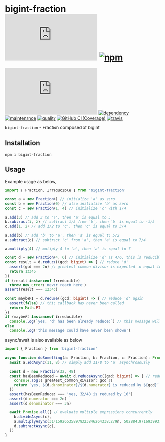 # bigint-fraction [![license][license-image]][license-url] [![npm][npm-image]][npm-url]

[![coverage][nyc-cov-image]][github-url] [![dependency][depencency-image]][dependency-url] [![maintenance][maintenance-image]][npmsio-url] [![quality][quality-image]][npmsio-url] [![GitHub CI (Coverage)][github-coverage-image]][github-coverage-url] [![travis][travis-image]][travis-url]

`bigint-fraction` - Fraction composed of bigint

## Installation

```shell
npm i bigint-fraction
```

## Usage

Example usage as below,

```typescript
import { Fraction, Irreducible } from 'bigint-fraction'

const a = new Fraction() // initialize 'a' as zero
const b = new Fraction(0) // also initialize 'b' as zero
const c = new Fraction(1, 4) // initialize 'c' with 1/4

a.add(3) // add 3 to 'a', then 'a' is equal to 3
b.subtract(1, 2) // subtract 1/2 from 'b', then 'b' is equal to -1/2
c.add(1, 2) // add 1/2 to 'c', then 'c' is equal to 3/4

a.add(b) // add 'b' to 'a', then 'a' is equal to 5/2
a.subtract(c) // subtract 'c' from 'a', then 'a' is equal to 7/4

a.multiply(4) // mutiply 4 to 'a', then 'a' is equal to 7

const d = new Fraction(4, 6) // initialize 'd' as 4/6, this is reducible
const result = d.reduce((gcd: bigint) => { // reduce 'd'
  assert(gcd === 2n) // greatest common divisor is expected to equal to 2
  return 12345
})
if (result instanceof Irreducible)
  throw new Error('never reach here')
assert(result === 12345)

const maybePI = d.reduce((gcd: bigint) => { // reduce 'd' again
  assert(false) // this callback has never been called
  return Math.PI
})
if (maybePI instanceof Irreducible)
  console.log(`yes, 'd' has been already reduced`) // this message will be shown
else
  console.log('this message could have never been shown')
```

async/await is also available as below,

```typescript
import { Fraction } from 'bigint-fraction'

async function doSomething(a: Fraction, b: Fraction, c: Fraction): Promise<void> => {
  await a.addAsync(11, 8) // simply add 11/8 to 'a' asynchronously

  const d = new Fraction(32, 48)
  const hasBeenReduced = await d.reduceAsync((gcd: bigint) => { // reduce 32/48 asynchronously
    console.log({ greatest_common_divisor: gcd })
    return `yes, ${d.denominator}/${d.numerator} is reduced by ${gcd}`
  })
  assert(hasBeenReduced === 'yes, 32/48 is reduced by 16')
  assert(d.numerator === 2n)
  assert(d.denominator === 3n)

  await Promise.all([ // evaluate multiple expressions concurrently
    b.divideAsync(c),
    a.multiplyAsync(3141592653589793238462643383279n, 5028841971693993751058209749445923n),
    d.subtractAsync(c),
  ])
}
```

[depencency-image]:https://img.shields.io/librariesio/release/npm/bigint-fraction?logo=nodedotjs
[dependency-url]:https://npmjs.com/package/bigint-fraction?activeTab=dependencies
[github-coverage-image]:https://github.com/kei-g/bigint-fraction.js/actions/workflows/coverage.yml/badge.svg
[github-coverage-url]:https://github.com/kei-g/bigint-fraction.js/actions/workflows/coverage.yml
[github-url]:https://github.com/kei-g/bigint-fraction.js
[license-image]:https://img.shields.io/github/license/kei-g/bigint-fraction.js
[license-url]:https://opensource.org/licenses/BSD-3-Clause
[maintenance-image]:https://img.shields.io/npms-io/maintenance-score/bigint-fraction?logo=npm
[npm-image]:https://img.shields.io/npm/v/bigint-fraction.svg?logo=npm
[npm-url]:https://npmjs.org/package/bigint-fraction
[npmsio-url]:https://npms.io/search?q=bigint-fraction
[nyc-cov-image]:https://img.shields.io/nycrc/kei-g/bigint-fraction.js?config=.nycrc.json&label=coverage&logo=mocha
[quality-image]:https://img.shields.io/npms-io/quality-score/bigint-fraction?logo=npm
[travis-image]:https://img.shields.io/travis/com/kei-g/bigint-fraction.js/main?label=build%20%26%20test&logo=travis
[travis-url]:https://app.travis-ci.com/kei-g/bigint-fraction.js
